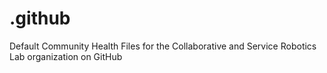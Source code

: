 # .github
Default Community Health Files for the Collaborative and Service Robotics Lab organization on GitHub
